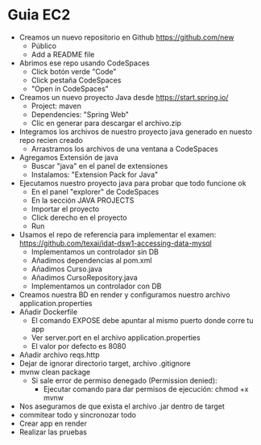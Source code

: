 # Guia EC2

- Creamos un nuevo repositorio en Github https://github.com/new
  - Público
  - Add a README file
- Abrimos ese repo usando CodeSpaces
  - Click botón verde "Code"
  - Click pestaña CodeSpaces
  - "Open in CodeSpaces"
- Creamos un nuevo proyecto Java desde https://start.spring.io/
  - Project: maven
  - Dependencies: "Spring Web"
  - Clic en generar para descargar el archivo.zip
- Integramos los archivos de nuestro proyecto java generado en nuesto repo recien creado
  - Arrastramos los archivos de una ventana a CodeSpaces
- Agregamos Extensión de java
  - Buscar "java" en el panel de extensiones
  - Instalamos: "Extension Pack for Java"
- Ejecutamos nuestro proyecto java para probar que todo funcione ok
  - En el panel "explorer" de CodeSpaces
  - En la sección JAVA PROJECTS
  - Importar el proyecto 
  - Click derecho en el proyecto
  - Run
- Usamos el repo de referencia para implementar el examen: https://github.com/texai/idat-dsw1-accessing-data-mysql
  - Implementamos un controlador sin DB
  - Añadimos dependencias al pom.xml
  - Añadimos Curso.java
  - Añadimos CursoRepository.java
  - Implementamos un controlador con DB
- Creamos nuestra BD en render y configuramos nuestro archivo application.properties
- Añadir Dockerfile
  - El comando EXPOSE debe apuntar al mismo puerto donde corre tu app
  - Ver server.port en el archivo application.properties
  - El valor por defecto es 8080
- Añadir archivo reqs.http
- Dejar de ignorar directorio target, archivo .gitignore
- mvnw clean package
  - Si sale error de permiso denegado (Permission denied):
    - Ejecutar comando para dar permisos de ejecución: chmod +x mvnw
- Nos aseguramos de que exista el archivo .jar dentro de target
- commitear todo y sincronozar todo
- Crear app en render
- Realizar las pruebas